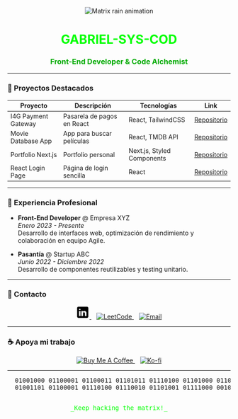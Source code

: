 <p align="center">
  <img src="https://media.giphy.com/media/l0MYt5jPR6QX5pnqM/giphy.gif" alt="Matrix rain animation" width="600" />
</p>

<h1 align="center" style="color:#0f0;">GABRIEL-SYS-COD</h1>
<h3 align="center" style="color:#0a0;">Front-End Developer & Code Alchemist</h3>

---

### 🚀 Proyectos Destacados

| Proyecto                     | Descripción                      | Tecnologías               | Link                                                                 |
|-----------------------------|--------------------------------|--------------------------|----------------------------------------------------------------------|
| I4G Payment Gateway          | Pasarela de pagos en React     | React, TailwindCSS       | [Repositorio](https://github.com/GABRIEL-SYS-COD/I4G-Payment-Gateway)|
| Movie Database App           | App para buscar películas       | React, TMDB API          | [Repositorio](https://github.com/GABRIEL-SYS-COD/movie-database)      |
| Portfolio Next.js            | Portfolio personal              | Next.js, Styled Components| [Repositorio](https://github.com/GABRIEL-SYS-COD/portfolio-next)      |
| React Login Page             | Página de login sencilla        | React                    | [Repositorio](https://github.com/GABRIEL-SYS-COD/react-login-page)    |

---

### 💼 Experiencia Profesional

- **Front-End Developer** @ Empresa XYZ  
  *Enero 2023 - Presente*  
  Desarrollo de interfaces web, optimización de rendimiento y colaboración en equipo Agile.

- **Pasantía** @ Startup ABC  
  *Junio 2022 - Diciembre 2022*  
  Desarrollo de componentes reutilizables y testing unitario.

---

### 🔗 Contacto

<p align="center">
  <a href="https://linkedin.com/in/gersongz/" target="_blank" rel="noopener noreferrer">
    <img src="https://raw.githubusercontent.com/simple-icons/simple-icons/develop/icons/linkedin.svg" alt="LinkedIn" width="30" height="30" />
  </a>
  &nbsp;&nbsp;
  <a href="https://leetcode.com/gabriel-sys-cod/" target="_blank" rel="noopener noreferrer">
    <img src="https://raw.githubusercontent.com/simple-icons/simple-icons/develop/icons/leetcode.svg" alt="LeetCode" width="30" height="30" />
  </a>
  &nbsp;&nbsp;
  <a href="mailto:tuemail@dominio.com" target="_blank" rel="noopener noreferrer">
    <img src="https://raw.githubusercontent.com/simple-icons/simple-icons/develop/icons/gmail.svg" alt="Email" width="30" height="30" />
  </a>
</p>

---

### ☕ Apoya mi trabajo

<p align="center">
  <a href="https://www.buymeacoffee.com/gabrielsyscod" target="_blank">
    <img src="https://cdn.buymeacoffee.com/buttons/v2/default-yellow.png" alt="Buy Me A Coffee" width="210" height="50" />
  </a>
  &nbsp;&nbsp;
  <a href="https://ko-fi.com/gabrielsyscod" target="_blank">
    <img src="https://cdn.ko-fi.com/cdn/kofi3.png?v=3" alt="Ko-fi" width="210" height="50" />
  </a>
</p>

---

<p align="center" style="color:#0f0; font-family: monospace;">
  <pre>
  01001000 01100001 01100011 01101011 01110100 01101000 01100101 00100000
  01001101 01100001 01110100 01110010 01101001 01111000 00100001
  </pre>
</p>

<p align="center" style="color:#0f0; font-family: monospace;">
  _Keep hacking the matrix!_
</p>
